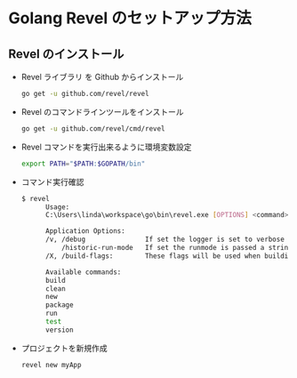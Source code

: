 # Golang Revel のセットアップ方法

## Revel のインストール

- Revel ライブラリ を Github からインストール

  ```sh
  go get -u github.com/revel/revel
  ```

- Revel のコマンドラインツールをインストール

  ```sh
  go get -u github.com/revel/cmd/revel
  ```

- Revel コマンドを実行出来るように環境変数設定

  ```sh
  export PATH="$PATH:$GOPATH/bin"
  ```

- コマンド実行確認

  ```sh
  $ revel
        Usage:
        C:\Users\linda\workspace\go\bin\revel.exe [OPTIONS] <command>

        Application Options:
        /v, /debug               If set the logger is set to verbose
            /historic-run-mode   If set the runmode is passed a string not json
        /X, /build-flags:        These flags will be used when building the application. May be specified multiple times, only applicable for Build, Run, Package, Test commands

        Available commands:
        build
        clean
        new
        package
        run
        test
        version
  ```

- プロジェクトを新規作成

  ```sh
  revel new myApp
  ```
